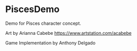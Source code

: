 # PiscesDemo
Demo for Pisces character concept.

Art by Arianna Cabebe https://www.artstation.com/acabebe

Game Implementation by Anthony Delgado
